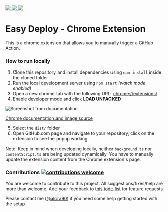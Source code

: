 <a href="https://github.com/ialex90/easy-deploy-extension/graphs/contributors">
    <img src="https://img.shields.io/github/contributors/ialex90/easy-deploy-extension.svg"/>
  </a>

  <a href="https://twitter.com/alora90">
    <img src="https://img.shields.io/badge/say-thanks-ff69b4.svg"/>
  </a>
  
<a href="https://angular.io">
  <img src="https://img.shields.io/badge/Made%20with-Angular-E13137.svg"/>
</a>

# Easy Deploy - Chrome Extension

This is a chrome extension that allows you to manually trigger a GitHub Action.

### How to run locally

1. Clone this repository and install dependencies using `npm install` inside the cloned folder
2. Run the local development server using `npm start` _(watch mode enabled)_
3. Open a new chrome tab with the following URL: <chrome://extensions/>
4. Enable developer mode and click **LOAD UNPACKED**

  ![Screenshot from documentation](https://developer.chrome.com/static/images/get_started/load_extension.png "Screenshot from documentation")
  
  [Chrome documentation and image source](https://developer.chrome.com/extensions/getstarted#manifest)

5. Select the `dist/` folder
6. Open GitHub.com page and navigate to your repository, click on the extension to see the popup working

Note: Keep in mind when developing locally, neither `background.ts` nor `contentScript.ts` are being updated dynamically. You have to manually update the extension content from the Chrome extension's page.


### Contributions [![contributions welcome](https://img.shields.io/badge/contributions-welcome-brightgreen.svg?style=flat)](https://github.com/ialex90/easy-deploy/issues)

You are welcome to contribute to this project.
All suggestions/fixes/help are more than welcome. Add your feedback to [this todo list](https://github.com/ialex90/easy-deploy-extension/issues/1) for feature requests

Please contact me ([@alora90](https://twitter.com/alora90)) if you need some help getting started with the setup
